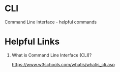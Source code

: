 # CLI
Command Line Interface - helpful commands

# Helpful Links
1. What is Command Line Interface (CLI)?

    https://www.w3schools.com/whatis/whatis_cli.asp
